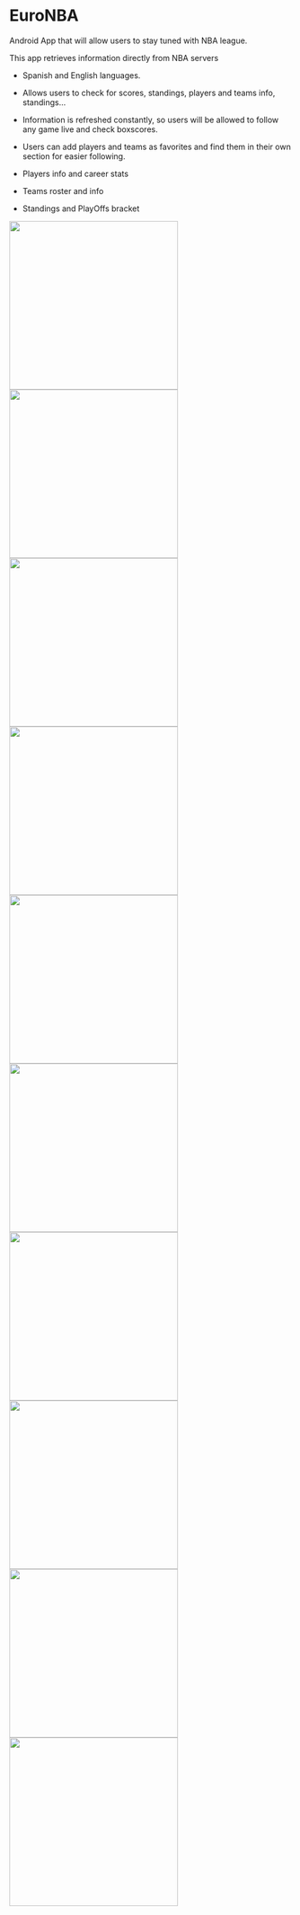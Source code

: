 # EuroNBA
Android App that will allow users to stay tuned with NBA league.

This app retrieves information directly from NBA servers

- Spanish and English languages.

- Allows users to check for scores, standings, players and teams info, standings...

- Information is refreshed constantly, so users will be allowed to follow any game live and check boxscores.

- Users can add players and teams as favorites and find them in their own section for easier following.

- Players info and career stats

- Teams roster and info

- Standings and PlayOffs bracket

<img src="https://user-images.githubusercontent.com/77646898/123550831-a258c380-d76f-11eb-9054-c677f8c108ab.png" width="300"> <img src="https://user-images.githubusercontent.com/77646898/123550843-abe22b80-d76f-11eb-81c1-5091993aa8f4.png" width="300"> <img src="https://user-images.githubusercontent.com/77646898/123550845-af75b280-d76f-11eb-98ee-9871501f707f.png" width="300"> <img src="https://user-images.githubusercontent.com/77646898/123550849-b3093980-d76f-11eb-93d1-1269755bb848.png" width="300"> <img src="https://user-images.githubusercontent.com/77646898/123550851-b4d2fd00-d76f-11eb-8825-d90e1c13a45e.png" width="300"> <img src="https://user-images.githubusercontent.com/77646898/123550853-b6042a00-d76f-11eb-9068-58c330ad16a0.png" width="300"> <img src="https://user-images.githubusercontent.com/77646898/123550856-b8668400-d76f-11eb-8dfd-711205dbbeb9.png" width="300"> <img src="https://user-images.githubusercontent.com/77646898/123550849-b3093980-d76f-11eb-93d1-1269755bb848.png" width="300"> <img src="https://user-images.githubusercontent.com/77646898/123550862-bd2b3800-d76f-11eb-9d9b-e9f3b2b5d1e5.png" width="300"> <img src="https://user-images.githubusercontent.com/77646898/123550865-c1efec00-d76f-11eb-8a32-37e68236cac9.png" width="300">
